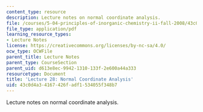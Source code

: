 ```yaml
---
content_type: resource
description: Lecture notes on normal coordinate analysis.
file: /courses/5-04-principles-of-inorganic-chemistry-ii-fall-2008/43c0d4a34167426fadf1534055f348b7_lecture_28.pdf
file_type: application/pdf
learning_resource_types:
- Lecture Notes
license: https://creativecommons.org/licenses/by-nc-sa/4.0/
ocw_type: OCWFile
parent_title: Lecture Notes
parent_type: CourseSection
parent_uid: d613e8ec-9942-1310-133f-2e600a44a333
resourcetype: Document
title: 'Lecture 28: Normal Coordinate Analysis'
uid: 43c0d4a3-4167-426f-adf1-534055f348b7
---
```

Lecture notes on normal coordinate analysis.
